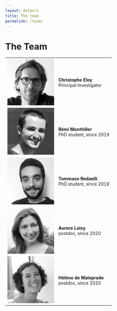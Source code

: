 ```yaml
---
layout: default
title: The team
permalink: /team/
---
```


# The Team

|              |              |
|:-------------|:------------------|
| ![Christophe Eloy](/assets/img/ChEloy.jpg) | **Christophe Eloy** <br /> Principal Investigator <br /> <a href="mailto:christopheloy@gmail.com" title="email"><span class="icon-mail-alt"></span></a> <a href="http://www.irphe.fr/~eloy" title="personal webpage"><span class="icon-link"></span></a> <a href="http://www.twitter.com/EloyChristophe" title="Twitter: @EloyChristophe"><span class="icon-twitter"></span></a> <a href="http://github.com/celoy" title="Github: celoy"><span class="icon-github-circled"></span></a> |
| ![Remi Monthiller](/assets/img/rmonthil.png) | **Rémi Monthiller**  <br /> PhD student, since 2019 <br /> <a href="mailto:remi.monthiller@gmail.com" title="email"><span class="icon-mail-alt"></span></a> <a href="http://github.com/rmonthil" title="Github: rmonthil"><span class="icon-github-circled"></span></a> |
| ![Tommaso Redaelli](/assets/img/tredael.jpg) | **Tommaso Redaelli**  <br /> PhD student, since 2019 <br /> <a href="mailto:tommasoredael.1994@gmail.com" title="email"><span class="icon-mail-alt"></span></a> <a href="http://github.com/Hunstman" title="Github: Hunstman"><span class="icon-github-circled"></span></a> |
| ![Aurore Loisy](/assets/img/aloisy.png) | **Aurore Loisy**  <br /> postdoc, since 2020 <br /> <a href="mailto:aurore.loisy@gmail.com" title="email"><span class="icon-mail-alt"></span></a>        |
| ![Hélène de Maleprade](/assets/img/Helene.jpg) | **Hélène de Maleprade**  <br /> postdoc, since 2020  <br /> <a href="mailto:helene.de.maleprade@irphe.univ-mrs.fr" title="email"><span class="icon-mail-alt"></span></a> <a href="http://www.hdemaleprade.wixsite.com/mysite" title="personal webpage"><span class="icon-link"></span></a> <a href="http://www.twitter.com/HdeMaleprade" title="Twitter: @HdeMaleprade"><span class="icon-twitter"></span></a>|

